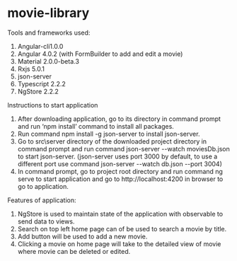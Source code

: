# movie-library
 
Tools and frameworks used:
1.	Angular-cli1.0.0
2.	Angular 4.0.2 (with FormBuilder to add and edit a movie)
3.	Material 2.0.0-beta.3
4.	Rxjs 5.0.1
5.	json-server
6.	Typescript 2.2.2
7.	NgStore 2.2.2

Instructions to start application
1.	After downloading application, go to its directory in command prompt and run ‘npm install’ command to install all packages.
2.	Run command npm install -g json-server to install json-server.
3.	Go to src\server directory of the downloaded project directory in command prompt and run command json-server --watch moviesDb.json to start json-server. (json-server uses port 3000 by default, to use a different port use command json-server --watch db.json --port 3004)
4.	In command prompt, go to project root directory and run command ng serve to start application and go to http://localhost:4200 in browser to go to application.

Features of application:
1.	NgStore is used to maintain state of the application with observable to send data to views.
2.	Search on top left home page can of be used to search a movie by title.
3.	Add button will be used to add a new movie.
4.	Clicking a movie on home page will take to the detailed view of movie where movie can be deleted or edited.

